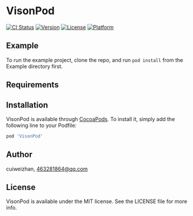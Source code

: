 # VisonPod

[![CI Status](http://img.shields.io/travis/cuiweizhan/VisonPod.svg?style=flat)](https://travis-ci.org/cuiweizhan/VisonPod)
[![Version](https://img.shields.io/cocoapods/v/VisonPod.svg?style=flat)](http://cocoapods.org/pods/VisonPod)
[![License](https://img.shields.io/cocoapods/l/VisonPod.svg?style=flat)](http://cocoapods.org/pods/VisonPod)
[![Platform](https://img.shields.io/cocoapods/p/VisonPod.svg?style=flat)](http://cocoapods.org/pods/VisonPod)

## Example

To run the example project, clone the repo, and run `pod install` from the Example directory first.

## Requirements

## Installation

VisonPod is available through [CocoaPods](http://cocoapods.org). To install
it, simply add the following line to your Podfile:

```ruby
pod 'VisonPod'
```

## Author

cuiweizhan, 463281864@qq.com

## License

VisonPod is available under the MIT license. See the LICENSE file for more info.
